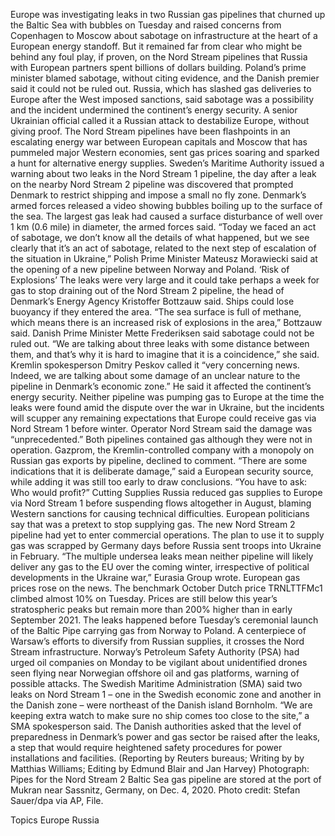 Europe was investigating leaks in two Russian gas pipelines that churned up the Baltic Sea with bubbles on Tuesday and raised concerns from Copenhagen to Moscow about sabotage on infrastructure at the heart of a European energy standoff.
But it remained far from clear who might be behind any foul play, if proven, on the Nord Stream pipelines that Russia with European partners spent billions of dollars building.
Poland’s prime minister blamed sabotage, without citing evidence, and the Danish premier said it could not be ruled out.
Russia, which has slashed gas deliveries to Europe after the West imposed sanctions, said sabotage was a possibility and the incident undermined the continent’s energy security. A senior Ukrainian official called it a Russian attack to destabilize Europe, without giving proof.
The Nord Stream pipelines have been flashpoints in an escalating energy war between European capitals and Moscow that has pummeled major Western economies, sent gas prices soaring and sparked a hunt for alternative energy supplies.
Sweden’s Maritime Authority issued a warning about two leaks in the Nord Stream 1 pipeline, the day after a leak on the nearby Nord Stream 2 pipeline was discovered that prompted Denmark to restrict shipping and impose a small no fly zone.
Denmark’s armed forces released a video showing bubbles boiling up to the surface of the sea. The largest gas leak had caused a surface disturbance of well over 1 km (0.6 mile) in diameter, the armed forces said.
“Today we faced an act of sabotage, we don’t know all the details of what happened, but we see clearly that it’s an act of sabotage, related to the next step of escalation of the situation in Ukraine,” Polish Prime Minister Mateusz Morawiecki said at the opening of a new pipeline between Norway and Poland.
‘Risk of Explosions’
The leaks were very large and it could take perhaps a week for gas to stop draining out of the Nord Stream 2 pipeline, the head of Denmark’s Energy Agency Kristoffer Bottzauw said.
Ships could lose buoyancy if they entered the area.
“The sea surface is full of methane, which means there is an increased risk of explosions in the area,” Bottzauw said.
Danish Prime Minister Mette Frederiksen said sabotage could not be ruled out. “We are talking about three leaks with some distance between them, and that’s why it is hard to imagine that it is a coincidence,” she said.
Kremlin spokesperson Dmitry Peskov called it “very concerning news. Indeed, we are talking about some damage of an unclear nature to the pipeline in Denmark’s economic zone.” He said it affected the continent’s energy security.
Neither pipeline was pumping gas to Europe at the time the leaks were found amid the dispute over the war in Ukraine, but the incidents will scupper any remaining expectations that Europe could receive gas via Nord Stream 1 before winter.
Operator Nord Stream said the damage was “unprecedented.”
Both pipelines contained gas although they were not in operation.
Gazprom, the Kremlin-controlled company with a monopoly on Russian gas exports by pipeline, declined to comment.
“There are some indications that it is deliberate damage,” said a European security source, while adding it was still too early to draw conclusions. “You have to ask: Who would profit?”
Cutting Supplies
Russia reduced gas supplies to Europe via Nord Stream 1 before suspending flows altogether in August, blaming Western sanctions for causing technical difficulties. European politicians say that was a pretext to stop supplying gas.
The new Nord Stream 2 pipeline had yet to enter commercial operations. The plan to use it to supply gas was scrapped by Germany days before Russia sent troops into Ukraine in February.
“The multiple undersea leaks mean neither pipeline will likely deliver any gas to the EU over the coming winter, irrespective of political developments in the Ukraine war,” Eurasia Group wrote.
European gas prices rose on the news. The benchmark October Dutch price TRNLTTFMc1 climbed almost 10% on Tuesday. Prices are still below this year’s stratospheric peaks but remain more than 200% higher than in early September 2021.
The leaks happened before Tuesday’s ceremonial launch of the Baltic Pipe carrying gas from Norway to Poland. A centerpiece of Warsaw’s efforts to diversify from Russian supplies, it crosses the Nord Stream infrastructure.
Norway’s Petroleum Safety Authority (PSA) had urged oil companies on Monday to be vigilant about unidentified drones seen flying near Norwegian offshore oil and gas platforms, warning of possible attacks.
The Swedish Maritime Administration (SMA) said two leaks on Nord Stream 1 – one in the Swedish economic zone and another in the Danish zone – were northeast of the Danish island Bornholm.
“We are keeping extra watch to make sure no ship comes too close to the site,” a SMA spokesperson said.
The Danish authorities asked that the level of preparedness in Denmark’s power and gas sector be raised after the leaks, a step that would require heightened safety procedures for power installations and facilities.
(Reporting by Reuters bureaus; Writing by by Matthias Williams; Editing by Edmund Blair and Jan Harvey)
Photograph: Pipes for the Nord Stream 2 Baltic Sea gas pipeline are stored at the port of Mukran near Sassnitz, Germany, on Dec. 4, 2020. Photo credit: Stefan Sauer/dpa via AP, File.

Topics
Europe
Russia
